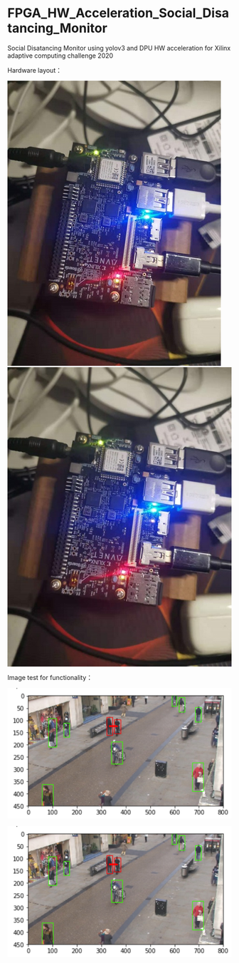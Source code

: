 # FPGA_HW_Acceleration_Social_Disatancing_Monitor
 Social Disatancing Monitor using yolov3 and DPU HW acceleration for Xilinx adaptive computing challenge 2020

Hardware layout：

![layout](https://github.com/jedibobo/FPGA_HW_Acceleration_Social_Disatancing_Monitor/blob/main/img/layout.jpg)
<img src="https://github.com/jedibobo/FPGA_HW_Acceleration_Social_Disatancing_Monitor/blob/main/img/layout.jpg" width="600" align="center">

Image test for functionality：

![image-20201129111317248](https://github.com/jedibobo/FPGA_HW_Acceleration_Social_Disatancing_Monitor/blob/main/img/image-20201129111317248.png)

<img src="https://github.com/jedibobo/FPGA_HW_Acceleration_Social_Disatancing_Monitor/blob/main/img/image-20201129111317248.png" width="800" align="center">
